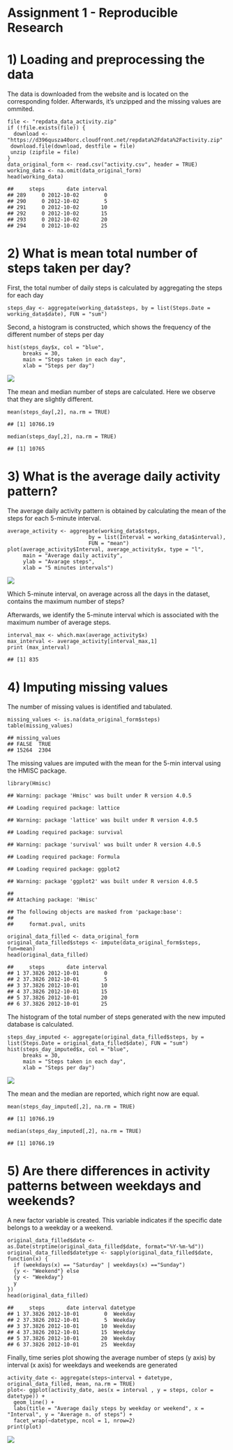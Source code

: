# Assignment 1 - Reproducible Research

# 1) Loading and preprocessing the data

The data is downloaded from the website and is located on the
corresponding folder. Afterwards, it’s unzipped and the missing values
are ommited.

    file <- "repdata_data_activity.zip"
    if (!file.exists(file)) {
      download <- "https://d396qusza40orc.cloudfront.net/repdata%2Fdata%2Factivity.zip"
     download.file(download, destfile = file)
     unzip (zipfile = file)
    }
    data_original_form <- read.csv("activity.csv", header = TRUE)
    working_data <- na.omit(data_original_form)
    head(working_data)

    ##     steps       date interval
    ## 289     0 2012-10-02        0
    ## 290     0 2012-10-02        5
    ## 291     0 2012-10-02       10
    ## 292     0 2012-10-02       15
    ## 293     0 2012-10-02       20
    ## 294     0 2012-10-02       25

# 2) What is mean total number of steps taken per day?

First, the total number of daily steps is calculated by aggregating the
steps for each day

    steps_day <- aggregate(working_data$steps, by = list(Steps.Date = working_data$date), FUN = "sum")

Second, a histogram is constructed, which shows the frequency of the
different number of steps per day

    hist(steps_day$x, col = "blue", 
         breaks = 30,
         main = "Steps taken in each day",
         xlab = "Steps per day")

![](Reproducible-Research_A1_files/figure-markdown_strict/Plot1-1.png)

The mean and median number of steps are calculated. Here we observe that
they are slightly different.

    mean(steps_day[,2], na.rm = TRUE)

    ## [1] 10766.19

    median(steps_day[,2], na.rm = TRUE)

    ## [1] 10765

# 3) What is the average daily activity pattern?

The average daily activity pattern is obtained by calculating the mean
of the steps for each 5-minute interval.

    average_activity <- aggregate(working_data$steps, 
                              by = list(Interval = working_data$interval), 
                              FUN = "mean")
    plot(average_activity$Interval, average_activity$x, type = "l", 
         main = "Average daily activity", 
         ylab = "Avarage steps", 
         xlab = "5 minutes intervals")

![](Reproducible-Research_A1_files/figure-markdown_strict/unnamed-chunk-4-1.png)

Which 5-minute interval, on average across all the days in the dataset,
contains the maximum number of steps?

Afterwards, we identify the 5-minute interval which is associated with
the maximum number of average steps.

    interval_max <- which.max(average_activity$x)
    max_interval <- average_activity[interval_max,1]
    print (max_interval)

    ## [1] 835

# 4) Imputing missing values

The number of missing values is identified and tabulated.

    missing_values <- is.na(data_original_form$steps)
    table(missing_values)

    ## missing_values
    ## FALSE  TRUE 
    ## 15264  2304

The missing values are imputed with the mean for the 5-min interval
using the HMISC package.

    library(Hmisc)

    ## Warning: package 'Hmisc' was built under R version 4.0.5

    ## Loading required package: lattice

    ## Warning: package 'lattice' was built under R version 4.0.5

    ## Loading required package: survival

    ## Warning: package 'survival' was built under R version 4.0.5

    ## Loading required package: Formula

    ## Loading required package: ggplot2

    ## Warning: package 'ggplot2' was built under R version 4.0.5

    ## 
    ## Attaching package: 'Hmisc'

    ## The following objects are masked from 'package:base':
    ## 
    ##     format.pval, units

    original_data_filled <- data_original_form
    original_data_filled$steps <- impute(data_original_form$steps, fun=mean)
    head(original_data_filled)

    ##     steps       date interval
    ## 1 37.3826 2012-10-01        0
    ## 2 37.3826 2012-10-01        5
    ## 3 37.3826 2012-10-01       10
    ## 4 37.3826 2012-10-01       15
    ## 5 37.3826 2012-10-01       20
    ## 6 37.3826 2012-10-01       25

The histogram of the total number of steps generated with the new
imputed database is calculated.

    steps_day_imputed <- aggregate(original_data_filled$steps, by = list(Steps.Date = original_data_filled$date), FUN = "sum")
    hist(steps_day_imputed$x, col = "blue", 
         breaks = 30,
         main = "Steps taken in each day",
         xlab = "Steps per day")

![](Reproducible-Research_A1_files/figure-markdown_strict/unnamed-chunk-8-1.png)

The mean and the median are reported, which right now are equal.

    mean(steps_day_imputed[,2], na.rm = TRUE)

    ## [1] 10766.19

    median(steps_day_imputed[,2], na.rm = TRUE)

    ## [1] 10766.19

# 5) Are there differences in activity patterns between weekdays and weekends?

A new factor variable is created. This variable indicates if the
specific date belongs to a weekday or a weekend.

    original_data_filled$date <- as.Date(strptime(original_data_filled$date, format="%Y-%m-%d"))
    original_data_filled$datetype <- sapply(original_data_filled$date, function(x) {
      if (weekdays(x) == "Saturday" | weekdays(x) =="Sunday") 
      {y <- "Weekend"} else 
      {y <- "Weekday"}
      y
    })
    head(original_data_filled)

    ##     steps       date interval datetype
    ## 1 37.3826 2012-10-01        0  Weekday
    ## 2 37.3826 2012-10-01        5  Weekday
    ## 3 37.3826 2012-10-01       10  Weekday
    ## 4 37.3826 2012-10-01       15  Weekday
    ## 5 37.3826 2012-10-01       20  Weekday
    ## 6 37.3826 2012-10-01       25  Weekday

Finally, time series plot showing the average number of steps (y axis)
by interval (x axis) for weekdays and weekends are generated

    activity_date <- aggregate(steps~interval + datetype, original_data_filled, mean, na.rm = TRUE)
    plot<- ggplot(activity_date, aes(x = interval , y = steps, color = datetype)) +
      geom_line() +
      labs(title = "Average daily steps by weekday or weekend", x = "Interval", y = "Average n. of steps") +
      facet_wrap(~datetype, ncol = 1, nrow=2)
    print(plot)

![](Reproducible-Research_A1_files/figure-markdown_strict/unnamed-chunk-11-1.png)
